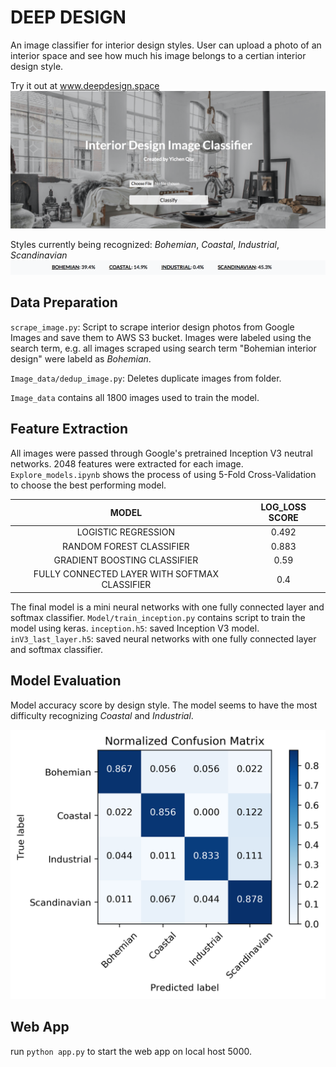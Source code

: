 # DEEP DESIGN  
An image classifier for interior design styles. User can upload a photo of an interior space and see how much his image belongs to a certian interior design style.

Try it out at www.deepdesign.space 
![](images/webpage.png?raw=true)

Styles currently being recognized: *Bohemian*, *Coastal*, *Industrial*, *Scandinavian*
![](images/prediction_page.png?raw=true)

## Data Preparation
`scrape_image.py`: Script to scrape interior design photos from Google Images and save them to AWS S3 bucket. Images were labeled using the search term, e.g. all images scraped using search term "Bohemian interior design" were labeld as *Bohemian*.

`Image_data/dedup_image.py`: Deletes duplicate images from folder.

`Image_data` contains all 1800 images used to train the model.

## Feature Extraction
All images were passed through Google's pretrained Inception V3 neutral networks. 2048 features were extracted for each image. 
`Explore_models.ipynb` shows the process of using 5-Fold Cross-Validation to choose the best performing model. 

|                     MODEL                     | LOG_LOSS SCORE | 
|:---------------------------------------------:|:--------------:|
|              LOGISTIC REGRESSION              |      0.492     |
|            RANDOM FOREST CLASSIFIER           |      0.883     |
|          GRADIENT BOOSTING CLASSIFIER         |      0.59      |
| FULLY CONNECTED LAYER WITH SOFTMAX CLASSIFIER |       0.4      |

The final model is a mini neural networks with one fully connected layer and softmax classifier. `Model/train_inception.py` contains script to train the model using keras. 
`inception.h5`: saved Inception V3 model.
`inV3_last_layer.h5`: saved neural networks with one fully connected layer and softmax classifier.

## Model Evaluation
Model accuracy score by design style. The model seems to have the most difficulty recognizing *Coastal* and *Industrial*.

![](images/Normalized_confusion.png?raw=true)

## Web App
run `python app.py` to start the web app on local host 5000.
